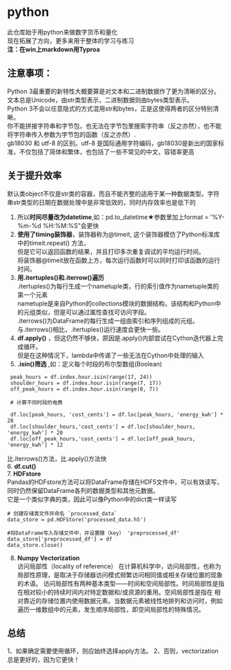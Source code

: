 # python
此仓库始于用python来做数字货币和量化  
现在拓展了方向，更多来用于整体的学习与练习  
**注：在win上markdown用Typroa**

## 注意事项：
Python 3最重要的新特性大概要算是对文本和二进制数据作了更为清晰的区分。文本总是Unicode，由str类型表示，二进制数据则由bytes类型表示。  
Python 3不会以任意隐式的方式混用str和bytes，正是这使得两者的区分特别清晰。  
你不能拼接字符串和字节包，也无法在字节包里搜索字符串（反之亦然），也不能将字符串传入参数为字节包的函数（反之亦然）.  
gb18030 和 utf-8 的区别。utf-8 是国际通用字符编码，gb18030是新出的国家标准，不仅包括了简体和繁体，也包括了一些不常见的中文，容错率更高

## 关于提升效率
默认类object不仅是str类的容器，而且不能齐整的适用于某一种数据类型。字符串str类型的日期在数据处理中是非常低效的，同时内存效率也是低下的  
1. 所以**时间尽量改为datetime**,如：pd.to_datetime★参数里加上format = '%Y-%m-%d %H:%M:%S"会更快
2. **使用了timing装饰器**，装饰器称为@timeit, 这个装饰器模仿了Python标准库中的timeit.repeat() 方法，  
   但是它可以返回函数的结果，并且打印多次重复调试的平均运行时间。  
   将装饰器@timeit放在函数上方，每次运行函数时可以同时打印该函数的运行时间。  
3. **用.itertuples()和.iterrow()遍历**  
   .itertuples()为每行生成一个nametuple类，行的索引值作为nametuple类的第一个元素  
   nametuple是来自Python的collections模块的数据结构，该结构和Python中的元组类似，但是可以通过属性查找可访问字段。  
   .iterrows()为DataFrame的每行生成一组由索引和序列组成的元组。  
   与.iterrows()相比，.itertuples()运行速度会更快一些。
4. **df.apply()** ，但这仍然不够快，原因是.apply()内部尝试在Cython迭代器上完成循环。  
   但是在这种情况下，lambda中传递了一些无法在Cython中处理的输入  
5. **.isin()筛选** ,如：定义每个时段的布尔型数组(Boolean)  

 ``` 
  peak_hours = df.index.hour.isin(range(17, 24))  
  shoulder_hours = df.index.hour.isin(range(7, 17))
  off_peak_hours = df.index.hour.isin(range(0, 7)) 

  # 计算不同时段的电费  

  df.loc[peak_hours, 'cost_cents'] = df.loc[peak_hours, 'energy_kwh'] * 28
  df.loc[shoulder_hours,'cost_cents'] = df.loc[shoulder_hours, 'energy_kwh'] * 20
  df.loc[off_peak_hours,'cost_cents'] = df.loc[off_peak_hours, 'energy_kwh'] * 12

  ```
   比.iterrows()方法，比.apply()方法快  
6. **df.cut()**  
7. **HDFstore**  
   Pandas的HDFstore方法可以将DataFrame存储在HDF5文件中，可以有效读写，同时仍然保留DataFrame各列的数据类型和其他元数据。  
   它是一个类似字典的类，因此可以像Python中的dict类一样读写
   
   ```
   # 创建存储类文件并命名 `processed_data`
   data_store = pd.HDFStore('processed_data.h5')

   #将DataFrame写入存储文件中，并设置键（key） 'preprocessed_df'
   data_store['preprocessed_df'] = df
   data_store.close()
   ```
8. **Numpy Vectorization**  
   访问局部性（locality of reference）
   在计算机科学中，访问局部性，也称为局部性原理，是取决于存储器访问模式频繁访问相同值或相关存储位置的现象的术语。
   访问局部性有两种基本类型——时间和空间局部性。时间局部性是指在相对较小的持续时间内对特定数据和/或资源的重用。空间局部性是指在
   相对靠近的存储位置内使用数据元素。当数据元素被线性地排列和访问时，例如遍历一维数组中的元素，发生顺序局部性，即空间局部性的特殊情况。  
## 总结
1、如果确定需要使用循环，则应始终选择apply方法。
2、否则，vectorization总是更好的，因为它更快！
